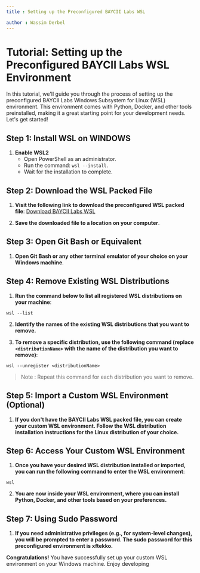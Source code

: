```yaml
---
title : Setting up the Preconfigured BAYCII Labs WSL 

author : Wassim Derbel
---
```

# Tutorial: Setting up the Preconfigured BAYCII Labs WSL Environment

In this tutorial, we'll guide you through the process of setting up the preconfigured BAYCII Labs Windows Subsystem for Linux (WSL) environment. This environment comes with Python, Docker, and other tools preinstalled, making it a great starting point for your development needs. Let's get started!
## Step 1: Install WSL on WINDOWS
1. **Enable WSL2**
   - Open PowerShell as an administrator.
   - Run the command: `wsl --install`.
   - Wait for the installation to complete.
## Step 2: Download the WSL Packed File


1. **Visit the following link to download the preconfigured WSL packed file**:
   [Download BAYCII Labs WSL](https://drive.google.com/file/d/1iI9GLPQ4HLxKirTIefu5lfEq9MELm6Sm/view?fbclid=IwAR32xSzgcx7u6N4AgxiV9csx4g3EavY-FQ5e4WbKGv1GOYYpIkPphteU8w8)

2. **Save the downloaded file to a location on your computer**.

## Step 3: Open Git Bash or Equivalent

1. **Open Git Bash or any other terminal emulator of your choice on your Windows machine**.

## Step 4: Remove Existing WSL Distributions

1. **Run the command below to list all registered WSL distributions on your machine**:


```
wsl --list
```

2. **Identify the names of the existing WSL distributions that you want to remove.**


3. **To remove a specific distribution, use the following command (replace `<distributionName>` with the name of the distribution you want to remove)**:


```
wsl --unregister <distributionName>
```

> Note : Repeat this command for each distribution you want to remove.

## Step 5: Import a Custom WSL Environment (Optional)

1. **If you don't have the BAYCII Labs WSL packed file, you can create your custom WSL environment. Follow the WSL distribution installation instructions for the Linux distribution of your choice.**

## Step 6: Access Your Custom WSL Environment

1. **Once you have your desired WSL distribution installed or imported, you can run the following command to enter the WSL environment**:

```
wsl 
```

2. **You are now inside your WSL environment, where you can install Python, Docker, and other tools based on your preferences.**

## Step 7: Using Sudo Password

1. **If you need administrative privileges (e.g., for system-level changes), you will be prompted to enter a password. The sudo password for this preconfigured environment is xftekko.**

**Congratulations!** You have successfully set up your custom WSL environment on your Windows machine. Enjoy developing

